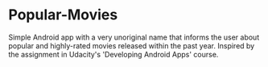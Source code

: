 # Popular-Movies
Simple Android app with a very unoriginal name that informs the user about popular and highly-rated movies released within the past year.
Inspired by the assignment in Udacity's 'Developing Android Apps' course.
